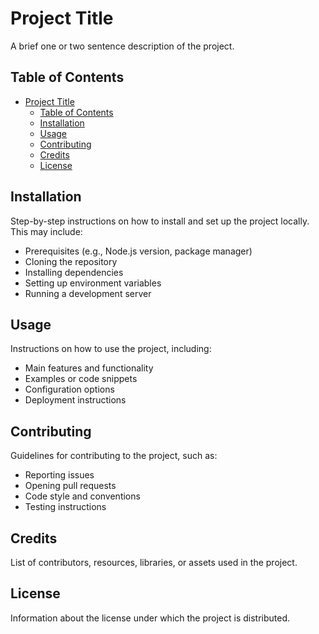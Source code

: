 # Project Title

A brief one or two sentence description of the project.

## Table of Contents

- [Project Title](#project-title)
  - [Table of Contents](#table-of-contents)
  - [Installation](#installation)
  - [Usage](#usage)
  - [Contributing](#contributing)
  - [Credits](#credits)
  - [License](#license)

## Installation

Step-by-step instructions on how to install and set up the project locally. This may include:

- Prerequisites (e.g., Node.js version, package manager)
- Cloning the repository
- Installing dependencies
- Setting up environment variables
- Running a development server

## Usage

Instructions on how to use the project, including:

- Main features and functionality
- Examples or code snippets
- Configuration options
- Deployment instructions

## Contributing

Guidelines for contributing to the project, such as:

- Reporting issues
- Opening pull requests
- Code style and conventions
- Testing instructions

## Credits

List of contributors, resources, libraries, or assets used in the project.

## License

Information about the license under which the project is distributed.
